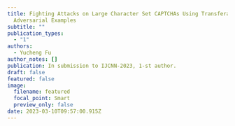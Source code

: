```yaml
---
title: Fighting Attacks on Large Character Set CAPTCHAs Using Transferable
  Adversarial Examples
subtitle: ""
publication_types:
  - "1"
authors:
  - Yucheng Fu
author_notes: []
publication: In submission to IJCNN-2023, 1-st author.
draft: false
featured: false
image:
  filename: featured
  focal_point: Smart
  preview_only: false
date: 2023-03-10T09:57:00.915Z
---
```

